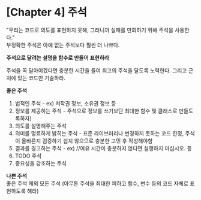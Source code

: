 # [Chapter 4] 주석

"우리는 코드로 의도를 표현하지 못해, 그러니까 실패를 만회하기 위해 주석을 사용한다."  
부정확한 주석은 아예 없는 주석보다 훨씬 더 나쁘다.

**주석으로 달려는 설명을 함수로 만들어 표현하라**

주석을 꼭 달아야겠다면 충분한 시간을 들여 최고의 주석을 달도록 노력한다. 그리고 근처에 있는 코드만 기술하라. 

**좋은 주석**
1. 법적인 주석 - ex) 저작권 정보, 소유권 정보 등
2. 정보를 제공하는 주석 - 주석으로 정보를 쓰기보단 최대한 함수 및 클래스로 만들도록하자)
3. 의도를 설명해주는 주석
4. 의미를 명료하게 밝히는 주석 - 표준 라이브러리나 변경하지 못하는 코드 한정, 주석이 올바른지 검증하기 쉽지 않으므로 충분한 고민 후 작성해야함
5. 결과를 경고하는 주석 - ex) //여유 시간이 충분하지 않다면 실행하지 마십시오. 등
6. TODO 주석
7. 중요성을 강조하는 주석

**나쁜 주석**  
좋은 주석 제외 모든 주석 (아무튼 주석을 최대한 피하고 함수, 변수 등의 코드 자체로 표현하도록 해라)
